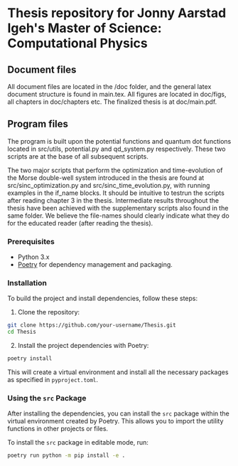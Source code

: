 # Thesis repository for Jonny Aarstad Igeh's Master of Science: Computational Physics

## Document files
All document files are located in the /doc folder, and the general latex document structure is found in main.tex. All figures are located in doc/figs, all chapters in doc/chapters etc. The finalized thesis is at doc/main.pdf. 


## Program files
The program is built upon the potential functions and quantum dot functions located in src/utils, potential.py and qd_system.py respectively. These two scripts are at the base of all subsequent scripts. 

The two major scripts that perform the optimization and time-evolution of the Morse double-well system introduced in the thesis are found at src/sinc_optimization.py and src/sinc_time_evolution.py, with running examples in the if_name blocks. It should be intuitive to testrun the scripts after reading chapter 3 in the thesis. Intermediate results throughout the thesis have been achieved with the supplementary scripts also found in the same folder. We believe the file-names should clearly indicate what they do for the educated reader (after reading the thesis).

### Prerequisites

- Python 3.x
- [Poetry](https://python-poetry.org/docs/) for dependency management and packaging.

### Installation

To build the project and install dependencies, follow these steps:

1. Clone the repository:

```bash
git clone https://github.com/your-username/Thesis.git
cd Thesis
```

2. Install the project dependencies with Poetry:

```bash
poetry install
```

This will create a virtual environment and install all the necessary packages as specified in `pyproject.toml`.

### Using the `src` Package

After installing the dependencies, you can install the `src` package within the virtual environment created by Poetry. This allows you to import the utility functions in other projects or files.

To install the `src` package in editable mode, run:

```bash
poetry run python -m pip install -e .
```